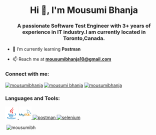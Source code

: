 <h1 align="center">Hi 👋, I'm Mousumi Bhanja</h1>
<h3 align="center">A passionate Software Test Engineer with 3+ years of experience in IT industry.I am currently located in Toronto,Canada.</h3>

- 🌱 I’m currently learning **Postman**

- 📫 Reach me at **mousumibhanja10@gmail.com**

<h3 align="left">Connect with me:</h3>
<p align="left">
<a href="https://twitter.com/mousumibhanja" target="blank"><img align="center" src="https://raw.githubusercontent.com/rahuldkjain/github-profile-readme-generator/master/src/images/icons/Social/twitter.svg" alt="mousumibhanja" height="30" width="40" /></a>
<a href="www.linkedin.com/in/mousumi-bhanja-0a819450" target="blank"><img align="center" src="https://raw.githubusercontent.com/rahuldkjain/github-profile-readme-generator/master/src/images/icons/Social/linked-in-alt.svg" alt="mousumi bhanja" height="30" width="40" /></a>
<a href="https://www.hackerrank.com/mousumibhanja" target="blank"><img align="center" src="https://raw.githubusercontent.com/rahuldkjain/github-profile-readme-generator/master/src/images/icons/Social/hackerrank.svg" alt="mousumibhanja" height="30" width="40" /></a>
</p>

<h3 align="left">Languages and Tools:</h3>
<p align="left"> <a href="https://www.java.com" target="_blank" rel="noreferrer"> <img src="https://raw.githubusercontent.com/devicons/devicon/master/icons/java/java-original.svg" alt="java" width="40" height="40"/> </a> <a href="https://www.mysql.com/" target="_blank" rel="noreferrer"> <img src="https://raw.githubusercontent.com/devicons/devicon/master/icons/mysql/mysql-original-wordmark.svg" alt="mysql" width="40" height="40"/> </a> <a href="https://postman.com" target="_blank" rel="noreferrer"> <img src="https://www.vectorlogo.zone/logos/getpostman/getpostman-icon.svg" alt="postman" width="40" height="40"/> </a> <a href="https://www.selenium.dev" target="_blank" rel="noreferrer"> <img src="https://raw.githubusercontent.com/detain/svg-logos/780f25886640cef088af994181646db2f6b1a3f8/svg/selenium-logo.svg" alt="selenium" width="40" height="40"/> </a> </p>

<p>&nbsp;<img align="center" src="https://github-readme-stats.vercel.app/api?username=mousumibh&show_icons=true&locale=en" alt="mousumibh" /></p>
